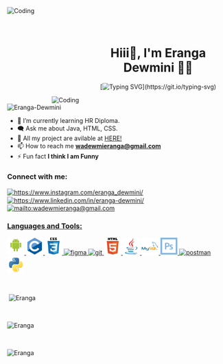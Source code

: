 <img align="left" alt="Coding" width="200" height="200" src="https://media.giphy.com/media/anywqD5u93KuCtpPfH/giphy.gif">
<br>
<br>
<br>
<h1 align="center">Hiii👋, I'm Eranga Dewmini 👩‍💻</h1>

<div align="center"> 
  
[![Typing SVG](https://readme-typing-svg.herokuapp.com?font=poppins&size=25&duration=4000&color=ebbd34&background=EB00FF00&center=true&vCenter=true&width=600&lines=I'm++Full++Stack++developer++From++Sri++Lanka...;Software+Designer...;Developer...;UI%2FUX++Designer...;Photographer...)](https://git.io/typing-svg)
</div>

<img align="right" alt="Coding" width="400" src="https://media.giphy.com/media/rqd9R3yaDy16a8kDC1/giphy.gif">

<p align="left"> <img src="https://komarev.com/ghpvc/?username=Eranga-Dewmini&label=Profile%20views&color=0e75b6&style=flat" alt="Eranga-Dewmini" /> </p>

- 🌱 I’m currently learning HR Diploma.
- 🗨️ Ask me about Java, HTML, CSS.
- 👯 All my project are avilable at [HERE!](https://github.com/Eranga-Dewmini?tab=repositories)
- 📫 How to reach me **wadewmieranga@gmail.com**
- ⚡ Fun fact **I think I am Funny**

<h3 align="left">Connect with me:</h3>

<p align="left">
<a href="https://www.linkedin.com/in/eranga-dewmini/" target="blank">
 
 <img align="center" src="https://img.icons8.com/fluent/48/000000/instagram-new.png" alt="https://www.instagram.com/eranga_dewmini/" height="40" width="40" />
  
  <img align="center" src="https://img.icons8.com/fluent/48/000000/linkedin.png" alt="https://www.linkedin.com/in/eranga-dewmini/" height="40" width="40" />
 
  <img align="center" src="https://img.icons8.com/fluency/48/000000/gmail-new.png" alt="mailto:wadewmieranga@gmail.com" height="40" width="40" />
 
</p>

<h3 align="left">Languages and Tools:</h3>
<p align="left"> <a href="https://developer.android.com" target="_blank" rel="noreferrer"> <img src="https://raw.githubusercontent.com/devicons/devicon/master/icons/android/android-original-wordmark.svg" alt="android" width="40" height="40"/> </a> <a href="https://www.cprogramming.com/" target="_blank" rel="noreferrer"> <img src="https://raw.githubusercontent.com/devicons/devicon/master/icons/c/c-original.svg" alt="c" width="40" height="40"/> </a> <a href="https://www.w3schools.com/css/" target="_blank" rel="noreferrer"> <img src="https://raw.githubusercontent.com/devicons/devicon/master/icons/css3/css3-original-wordmark.svg" alt="css3" width="40" height="40"/> </a> <a href="https://www.figma.com/" target="_blank" rel="noreferrer"> <img src="https://www.vectorlogo.zone/logos/figma/figma-icon.svg" alt="figma" width="40" height="40"/> </a> <a href="https://git-scm.com/" target="_blank" rel="noreferrer"> <img src="https://www.vectorlogo.zone/logos/git-scm/git-scm-icon.svg" alt="git" width="40" height="40"/> </a> <a href="https://www.w3.org/html/" target="_blank" rel="noreferrer"> <img src="https://raw.githubusercontent.com/devicons/devicon/master/icons/html5/html5-original-wordmark.svg" alt="html5" width="40" height="40"/> </a> <a href="https://www.java.com" target="_blank" rel="noreferrer"> <img src="https://raw.githubusercontent.com/devicons/devicon/master/icons/java/java-original.svg" alt="java" width="40" height="40"/> </a> <a href="https://www.mysql.com/" target="_blank" rel="noreferrer"> <img src="https://raw.githubusercontent.com/devicons/devicon/master/icons/mysql/mysql-original-wordmark.svg" alt="mysql" width="40" height="40"/> </a> <a href="https://www.photoshop.com/en" target="_blank" rel="noreferrer"> <img src="https://raw.githubusercontent.com/devicons/devicon/master/icons/photoshop/photoshop-line.svg" alt="photoshop" width="40" height="40"/> </a> <a href="https://postman.com" target="_blank" rel="noreferrer"> <img src="https://www.vectorlogo.zone/logos/getpostman/getpostman-icon.svg" alt="postman" width="40" height="40"/> </a> <a href="https://www.python.org" target="_blank" rel="noreferrer"> <img src="https://raw.githubusercontent.com/devicons/devicon/master/icons/python/python-original.svg" alt="python" width="40" height="40"/> </a> </p>
<br>

<p>&nbsp;<img align="center" src="https://github-readme-stats.vercel.app/api?username=Eranga-Dewmini&show_icons=true&locale=en&layout=compact&theme=vision-friendly-dark" alt="Eranga" /></p><br>


<p><img align="center" src="https://github-readme-stats.vercel.app/api/top-langs?username=Eranga-Dewmini&show_icons=true&locale=en&layout=compact&theme=vision-friendly-dark" alt="Eranga" /></p><br>

<p><img align="center" src="https://github-readme-streak-stats.herokuapp.com/?user=Eranga-Dewmini&show_icons=true&locale=en&layout=compact&theme=vision-friendly-dark" alt="Eranga" /></p>
